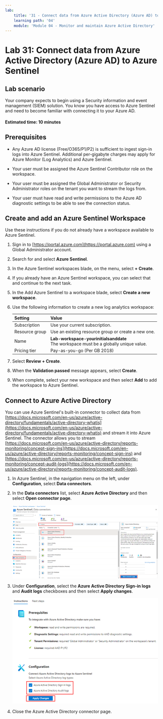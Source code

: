 ```yaml
---
lab:
    title: '31 - Connect data from Azure Active Directory (Azure AD) to Azure Sentinel'
    learning path: '04'
    module: 'Module 04 - Monitor and maintain Azure Active Directory'
---
```


# Lab 31: Connect data from Azure Active Directory (Azure AD) to Azure Sentinel

## Lab scenario

Your company expects to begin using a Security information and event management (SIEM) solution. You know you have access to Azure Sentinel and need to become familiar with connecting it to your Azure AD.

#### Estimated time: 10 minutes

## Prerequisites

- Any Azure AD license (Free/O365/P1/P2) is sufficient to ingest sign-in logs into Azure Sentinel. Additional per-gigabyte charges may apply for Azure Monitor (Log Analytics) and Azure Sentinel.

- Your user must be assigned the Azure Sentinel Contributor role on the workspace.

- Your user must be assigned the Global Administrator or Security Administrator roles on the tenant you want to stream the logs from.

- Your user must have read and write permissions to the Azure AD diagnostic settings to be able to see the connection status.

## Create and add an Azure Sentinel Workspace

Use these instructions if you do not already have a workspace available to Azure Sentinel.

1. Sign in to [https://portal.azure.com](https://portal.azure.com) using a Global Administrator account.

2. Search for and select **Azure Sentinel**.

3. In the Azure Sentinel workspaces blade, on the menu, select **+ Create**.

4. If you already have an Azure Sentinel workspace, you can select that and continue to the next task.

5. In the Add Azure Sentinel to a workspace blade, select **Create a new workspace**.

6. Use the following information to create a new log analytics workspace:

    | Setting| Value|
    | :--- | :--- |
    | Subscription| Use your current subscription.|
    | Resource group| Use an existing resource group or create a new one.|
    | Name| **Lab-workspace-yourinitialsanddate**</br>The workspace must be a globally unique value.|
    | Pricing tier| Pay-as-you-go (Per GB 2018) |

7. Select **Review + Create**.
8. When the **Validation passed** message appears, select **Create**.

9. When complete, select your new workspace and then select **Add** to add the workspace to Azure Sentinel.

## Connect to Azure Active Directory

You can use Azure Sentinel's built-in connector to collect data from [https://docs.microsoft.com/en-us/azure/active-directory/fundamentals/active-directory-whatis](https://docs.microsoft.com/en-us/azure/active-directory/fundamentals/active-directory-whatis) and stream it into Azure Sentinel. The connector allows you to stream [https://docs.microsoft.com/en-us/azure/active-directory/reports-monitoring/concept-sign-ins](https://docs.microsoft.com/en-us/azure/active-directory/reports-monitoring/concept-sign-ins) and [https://docs.microsoft.com/en-us/azure/active-directory/reports-monitoring/concept-audit-logs](https://docs.microsoft.com/en-us/azure/active-directory/reports-monitoring/concept-audit-logs).

1. In Azure Sentinel, in the navigation menu on the left, under **Configuration**, select **Data connectors**.

1. In the **Data connectors** list, select **Azure Active Directory** and then select **Open connector page**.

    ![Screen image displaying the data connectors blade with the Azure Active Directory connector and Open Connector page highlighted](./media/lp4-mod4-sentinel-add-aad-connector.png)

1. Under **Configuration**, select the **Azure Active Directory Sign-in logs** and **Audit logs** checkboxes and then select **Apply changes**.

    ![Screen image displaying the Azure Active Directory logs collected by Azure Sentinel selections highlighted](./media/lp4-mod4-sentinel-config-aad-connector.png)

1. Close the Azure Active Directory connector page.
